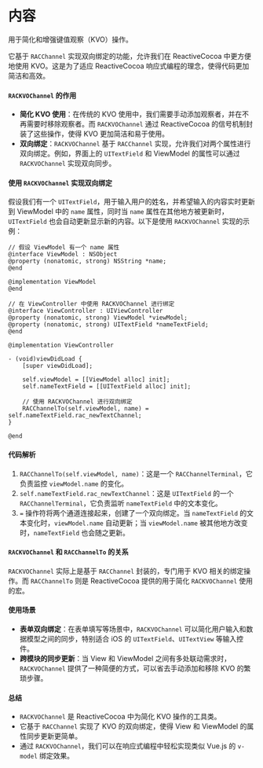 # 内容

用于简化和增强键值观察（KVO）操作。

它基于 `RACChannel` 实现双向绑定的功能，允许我们在 ReactiveCocoa 中更方便地使用 KVO。这是为了适应 ReactiveCocoa 响应式编程的理念，使得代码更加简洁和高效。

#### `RACKVOChannel` 的作用

* **简化 KVO 使用**：在传统的 KVO 使用中，我们需要手动添加观察者，并在不再需要时移除观察者。而 `RACKVOChannel` 通过 ReactiveCocoa 的信号机制封装了这些操作，使得 KVO 更加简洁和易于使用。
* **双向绑定**：`RACKVOChannel` 基于 `RACChannel` 实现，允许我们对两个属性进行双向绑定。例如，界面上的 `UITextField` 和 ViewModel 的属性可以通过 `RACKVOChannel` 实现双向同步。

#### 使用 `RACKVOChannel` 实现双向绑定

假设我们有一个 `UITextField`，用于输入用户的姓名，并希望输入的内容实时更新到 ViewModel 中的 `name` 属性，同时当 `name` 属性在其他地方被更新时，`UITextField` 也会自动更新显示新的内容。以下是使用 `RACKVOChannel` 实现的示例：

```objc
// 假设 ViewModel 有一个 name 属性
@interface ViewModel : NSObject
@property (nonatomic, strong) NSString *name;
@end

@implementation ViewModel
@end

// 在 ViewController 中使用 RACKVOChannel 进行绑定
@interface ViewController : UIViewController
@property (nonatomic, strong) ViewModel *viewModel;
@property (nonatomic, strong) UITextField *nameTextField;
@end

@implementation ViewController

- (void)viewDidLoad {
    [super viewDidLoad];
    
    self.viewModel = [[ViewModel alloc] init];
    self.nameTextField = [[UITextField alloc] init];
    
    // 使用 RACKVOChannel 进行双向绑定
    RACChannelTo(self.viewModel, name) = self.nameTextField.rac_newTextChannel;
}

@end
```

#### 代码解析

1. `RACChannelTo(self.viewModel, name)`：这是一个 `RACChannelTerminal`，它负责监控 `viewModel.name` 的变化。
2. `self.nameTextField.rac_newTextChannel`：这是 `UITextField` 的一个 `RACChannelTerminal`，它负责监听 `nameTextField` 中的文本变化。
3. `=` 操作符将两个通道连接起来，创建了一个双向绑定。当 `nameTextField` 的文本变化时，`viewModel.name` 自动更新；当 `viewModel.name` 被其他地方改变时，`nameTextField` 也会随之更新。

#### `RACKVOChannel` 和 `RACChannelTo` 的关系

`RACKVOChannel` 实际上是基于 `RACChannel` 封装的，专门用于 KVO 相关的绑定操作。而 `RACChannelTo` 则是 ReactiveCocoa 提供的用于简化 `RACKVOChannel` 使用的宏。

#### 使用场景

* **表单双向绑定**：在表单填写等场景中，`RACKVOChannel` 可以简化用户输入和数据模型之间的同步，特别适合 iOS 的 `UITextField`、`UITextView` 等输入控件。
* **跨模块的同步更新**：当 View 和 ViewModel 之间有多处联动需求时，`RACKVOChannel` 提供了一种简便的方式，可以省去手动添加和移除 KVO 的繁琐步骤。

#### 总结

* `RACKVOChannel` 是 ReactiveCocoa 中为简化 KVO 操作的工具类。
* 它基于 `RACChannel` 实现了 KVO 的双向绑定，使得 View 和 ViewModel 的属性同步更新更简单。
* 通过 `RACKVOChannel`，我们可以在响应式编程中轻松实现类似 Vue.js 的 `v-model` 绑定效果。

